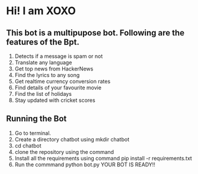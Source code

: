# Hi! I am XOXO
## This bot is a multipupose bot. Following are the features of the Bpt. 
1. Detects if a message is spam or not
2. Translate any language
3. Get top news from HackerNews
4. Find the lyrics to any song
5. Get realtime currency conversion rates
6. Find details of your favourite movie
7. Find the list of holidays
7. Stay updated with cricket scores


## Running the Bot
1. Go to terminal. 
2. Create a directory chatbot using mkdir chatbot
3. cd chatbot
4. clone the repository using the command 
5. Install all the requirements using command pip install -r requirements.txt
6. Run the commmand python bot.py
YOUR BOT IS READY!!






